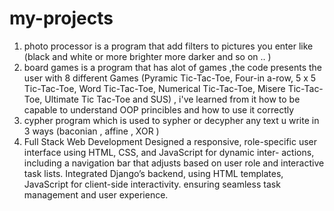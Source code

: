 # my-projects
1) photo processor is a program that add filters to pictures you enter like (black and white or more brighter more darker and so on .. )
2) board games is a program that has alot of games ,the code presents the user with 8 different Games (Pyramic Tic-Tac-Toe, Four-in
a-row, 5 x 5 Tic-Tac-Toe, Word Tic-Tac-Toe, Numerical Tic-Tac-Toe, Misere Tic-Tac-Toe, Ultimate Tic
Tac-Toe and SUS) , i've learned from it how to be capable to understand OOP princibles and how to use it correctly
3) cypher program which is used to sypher or decypher any text u write in 3 ways (baconian , affine , XOR )
4) Full Stack Web Development  Designed a responsive, role-specific user interface using HTML, CSS, and JavaScript for dynamic inter-
actions, including a navigation bar that adjusts based on user role and interactive task lists. Integrated
Django’s backend, using HTML templates, JavaScript for client-side interactivity. ensuring seamless task
management and user experience.
